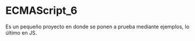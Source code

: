 # ECMAScript_6
Es un pequeño proyecto en donde se ponen a prueba mediante ejemplos, lo último en JS.
